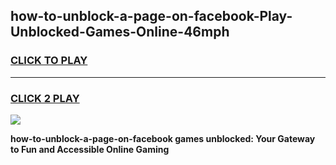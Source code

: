 
## how-to-unblock-a-page-on-facebook-Play-Unblocked-Games-Online-46mph
<h3>
<a href="https://premium76.site?title=how-to-unblock-a-page-on-facebook&ref=25A">CLICK TO PLAY</a></h3>
<hr>

<h3>
<a href="https://premium76.site?title=how-to-unblock-a-page-on-facebook&ref=25A">CLICK 2 PLAY</a>
  
</h3>

<a href="https://premium76.site?title=how-to-unblock-a-page-on-facebook&ref=25A"><img src="https://clearcache.store/games.png"></a>


**how-to-unblock-a-page-on-facebook games unblocked: Your Gateway to Fun and Accessible Online Gaming**
